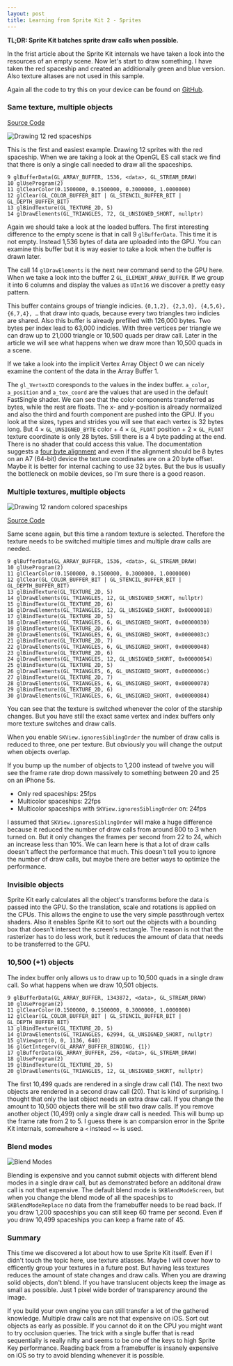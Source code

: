 ```yaml
---
layout: post
title: Learning from Sprite Kit 2 - Sprites
---
```


**TL;DR: Sprite Kit batches sprite draw calls when possible.**

In the frist article about the Sprite Kit internals we have taken a look into the resources of an empty scene. Now let's start to draw something. I have taken the red spaceship and created an additionally green and blue version. Also texture altases are not used in this sample.

Again all the code to try this on your device can be found on [GitHub](https://github.com/McZonk/SpriteKitInside).

### Same texture, multiple objects

[Source Code](https://github.com/McZonk/SpriteKitInside/tree/2-SameObject)

![Drawing 12 red spaceships](/images/SpriteKit_12RedSpaceships.png)

This is the first and easiest example. Drawing 12 sprites with the red spaceship. When we are taking a look at the OpenGL ES call stack we find that there is only a single call needed to draw all the spaceships.

```
9 glBufferData(GL_ARRAY_BUFFER, 1536, <data>, GL_STREAM_DRAW)
10 glUseProgram(2)
11 glClearColor(0.1500000, 0.1500000, 0.3000000, 1.0000000)
12 glClear(GL_COLOR_BUFFER_BIT | GL_STENCIL_BUFFER_BIT | GL_DEPTH_BUFFER_BIT)
13 glBindTexture(GL_TEXTURE_2D, 5)
14 glDrawElements(GL_TRIANGLES, 72, GL_UNSIGNED_SHORT, nullptr)
```

Again we should take a look at the loaded buffers. The first interesting difference to the empty scene is that in call 9 `glBufferData`. This time it is not empty. Instead 1,536 bytes of data are uploaded into the GPU. You can examine this buffer but it is way easier to take a look when the buffer is drawn later.

The call 14 `glDrawElements` is the next new command send to the GPU here. When we take a look into the buffer 2 `GL_ELEMENT_ARRAY_BUFFER`. If we group it into 6 columns and display the values as `UInt16` we discover a pretty easy pattern.

This buffer contains groups of triangle indicies. `{0,1,2}, {2,3,0}, {4,5,6}, {6,7,4}, …` that draw into quads, because every two triangles two indicies are shared. Also this buffer is already prefilled with 126,000 bytes. Two bytes per index lead to 63,000 indicies. With three vertices per triangle we can draw up to 21,000 triangle or 10,500 quads per draw call.
Later in the article we will see what happens when we draw more than 10,500 quads in a scene.

If we take a look into the implicit Vertex Array Object 0 we can nicely examine the content of the data in the Array Buffer 1.

The `gl_VertexID` coresponds to the values in the index buffer. `a_color`, `a_position` and `a_tex_coord` are the values that are used in the default FastSingle shader. We can see that the color components transferred as bytes, while the rest are floats. The x- and y-position is already normalized and also the third and fourth component are pushed into the GPU.
If you look at the sizes, types and strides you will see that each vertex is 32 bytes long. But 4 × `GL_UNSIGNED_BYTE` color + 4 × `GL_FLOAT` position + 2 × `GL_FLOAT` texture coordinate is only 28 bytes. Still there is a 4 byte padding at the end. There is no shader that could access this value. The documentation suggests a [four byte alignment](https://developer.apple.com/library/ios/documentation/3ddrawing/conceptual/opengles_programmingguide/TechniquesforWorkingwithVertexData/TechniquesforWorkingwithVertexData.html#//apple_ref/doc/uid/TP40008793-CH107-SW7) and even if the alignment  should be 8 bytes on an A7 (64-bit) device the texture coordinates are on a 20 byte offset.
Maybe it is better for internal caching to use 32 bytes. But the bus is usually the bottleneck on mobile devices, so I'm sure there is a good reason.

### Multiple textures, multiple objects

![Drawing 12 random colored spaceships](/images/SpriteKit_MulticoloredSpaceships.png)

[Source Code](https://github.com/McZonk/SpriteKitInside/tree/2-DifferentObjects)

Same scene again, but this time a random texture is selected. Therefore the texture needs to be switched multiple times and multiple draw calls are needed.

```
9 glBufferData(GL_ARRAY_BUFFER, 1536, <data>, GL_STREAM_DRAW)
10 glUseProgram(2)
11 glClearColor(0.1500000, 0.1500000, 0.3000000, 1.0000000)
12 glClear(GL_COLOR_BUFFER_BIT | GL_STENCIL_BUFFER_BIT | GL_DEPTH_BUFFER_BIT)
13 glBindTexture(GL_TEXTURE_2D, 5)
14 glDrawElements(GL_TRIANGLES, 12, GL_UNSIGNED_SHORT, nullptr)
15 glBindTexture(GL_TEXTURE_2D, 6)
16 glDrawElements(GL_TRIANGLES, 12, GL_UNSIGNED_SHORT, 0x00000018)
17 glBindTexture(GL_TEXTURE_2D, 5)
18 glDrawElements(GL_TRIANGLES, 6, GL_UNSIGNED_SHORT, 0x00000030)
19 glBindTexture(GL_TEXTURE_2D, 6)
20 glDrawElements(GL_TRIANGLES, 6, GL_UNSIGNED_SHORT, 0x0000003c)
21 glBindTexture(GL_TEXTURE_2D, 7)
22 glDrawElements(GL_TRIANGLES, 6, GL_UNSIGNED_SHORT, 0x00000048)
23 glBindTexture(GL_TEXTURE_2D, 6)
24 glDrawElements(GL_TRIANGLES, 12, GL_UNSIGNED_SHORT, 0x00000054)
25 glBindTexture(GL_TEXTURE_2D, 5)
26 glDrawElements(GL_TRIANGLES, 6, GL_UNSIGNED_SHORT, 0x0000006c)
27 glBindTexture(GL_TEXTURE_2D, 7)
28 glDrawElements(GL_TRIANGLES, 6, GL_UNSIGNED_SHORT, 0x00000078)
29 glBindTexture(GL_TEXTURE_2D, 6)
30 glDrawElements(GL_TRIANGLES, 6, GL_UNSIGNED_SHORT, 0x00000084)
```

You can see that the texture is switched whenever the color of the starship changes. But you have still the exact same vertex and index buffers only more texture switches and draw calls.

When you enable `SKView.ignoresSiblingOrder` the number of draw calls is reduced to three, one per texture. But obviously you will change the output when objects overlap.

If you bump up the number of objects to 1,200 instead of twelve you will see the frame rate drop down massively to something between 20 and 25 on an iPhone 5s.

- Only red spaceships: 25fps
- Multicolor spaceships: 22fps
- Multicolor spaceships with `SKView.ignoresSiblingOrder` on: 24fps

I assumed that `SKView.ignoresSiblingOrder` will make a huge difference because it reduced the number of draw calls from around 800 to 3 when turned on. But it only changes the frames per second from 22 to 24, which an increase less than 10%. We can learn here is that a lot of draw calls doesn't affect the performance that much.
This doesn't tell you to ignore the number of draw calls, but maybe there are better ways to optimize the performance.

### Invisible objects

Sprite Kit early calculates all the object's transforms before the data is passed into the GPU. So the translation, scale and rotations is applied on the CPUs. This allows the engine to use the very simple passthrough vertex shaders. Also it enables Sprite Kit to sort out the objects with a bounding box that doesn't intersect the screen's rectangle. The reason is not that the rasterizer has to do less work, but it reduces the amount of data that needs to be transferred to the GPU.

### 10,500 (+1) objects

The index buffer only allows us to draw up to 10,500 quads in a single draw call. So what happens when we draw 10,501 objects.

```
9 glBufferData(GL_ARRAY_BUFFER, 1343872, <data>, GL_STREAM_DRAW)
10 glUseProgram(2)
11 glClearColor(0.1500000, 0.1500000, 0.3000000, 1.0000000)
12 glClear(GL_COLOR_BUFFER_BIT | GL_STENCIL_BUFFER_BIT | GL_DEPTH_BUFFER_BIT)
13 glBindTexture(GL_TEXTURE_2D, 5)
14 glDrawElements(GL_TRIANGLES, 62994, GL_UNSIGNED_SHORT, nullptr)
15 glViewport(0, 0, 1136, 640)
16 glGetIntegerv(GL_ARRAY_BUFFER_BINDING, {1})
17 glBufferData(GL_ARRAY_BUFFER, 256, <data>, GL_STREAM_DRAW)
18 glUseProgram(2)
19 glBindTexture(GL_TEXTURE_2D, 5)
20 glDrawElements(GL_TRIANGLES, 12, GL_UNSIGNED_SHORT, nullptr)
```

The first 10,499 quads are rendered in a single draw call (14). The next two objects are rendered in a second draw call (20). That is kind of surprising. I thought that only the last object needs an extra draw call. If you change the amount to 10,500 objects there will be still two draw calls. If you remove another object (10,499) only a single draw call is needed. This will bump up the frame rate from 2 to 5.
I guess there is an comparsion error in the Sprite Kit internals, somewhere a `<` instead `<=` is used.

### Blend modes

![Blend Modes](/images/SpriteKit_12NoBlendingSpaceships.png)

Blending is expensive and you cannot submit objects with different blend modes in a single draw call, but as demonstrated before an additonal draw call is not that expensive.
The default blend mode is `SKBlendModeScreen`, but when you change the blend mode of all the spaceships to `SKBlendModeReplace` no data from the framebuffer needs to be read back. If you draw 1,200 spaceships you can still keep 60 frame per second. Even if you draw 10,499 spaceships you can keep a frame rate of 45.

### Summary

This time we discovered a lot about how to use Sprite Kit itself. Even if I didn't touch the topic here, use texture atlasses. Maybe I will cover how to efficently group your textures in a future post. But having less textures reduces the amount of state changes and draw calls.
When you are drawing solid objects, don't blend. If you have translucent objects keep the image as small as possible. Just 1 pixel wide border of transparency around the image.

If you build your own engine you can still transfer a lot of the gathered knowledge. Multiple draw calls are not that expensive on iOS.
Sort out objects as early as possible. If you cannot do it on the CPU you might want to try occlusion queries.
The trick with a single buffer that is read sequentially is really nifty and seems to be one of the keys to high Sprite Key performance.
Reading back from a framebuffer is insanely expensive on iOS so try to avoid blending whenever it is possible.
